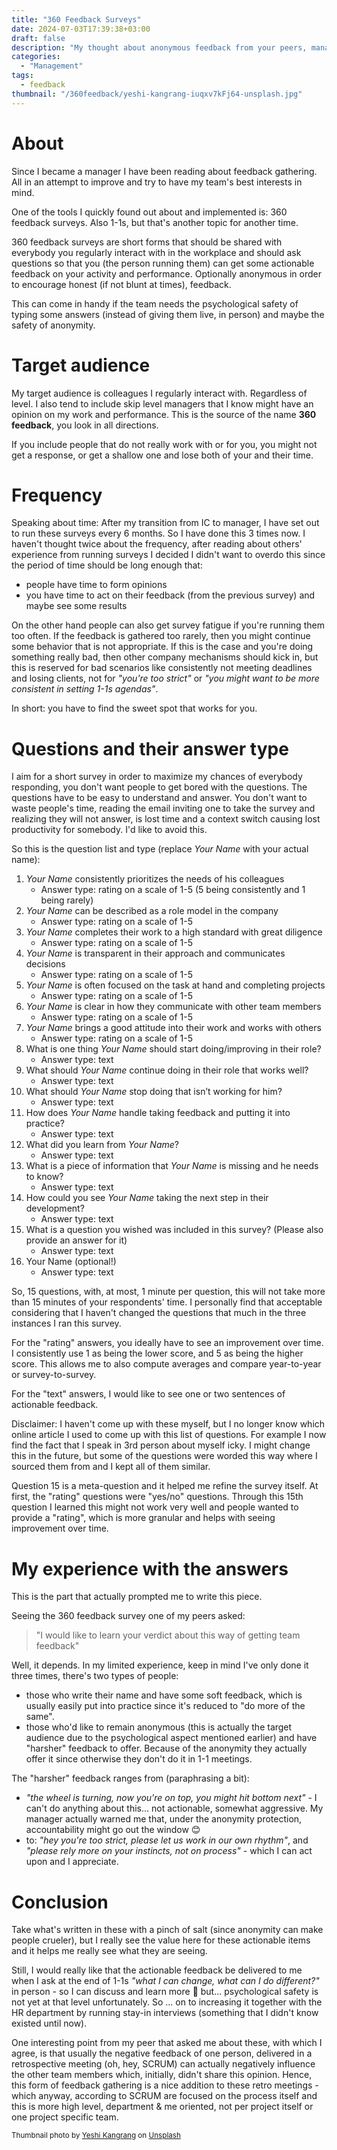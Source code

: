 ```yaml
---
title: "360 Feedback Surveys"
date: 2024-07-03T17:39:38+03:00
draft: false
description: "My thought about anonymous feedback from your peers, managers and reports gathered in a 360 survey"
categories:
  - "Management"
tags:
  - feedback
thumbnail: "/360feedback/yeshi-kangrang-iuqxv7kFj64-unsplash.jpg"
---
```



# About

Since I became a manager I have been reading about feedback gathering. All in an attempt to improve and try to have my team's best interests in mind.

One of the tools I quickly found out about and implemented is: 360 feedback surveys. Also 1-1s, but that's another topic for another time.

360 feedback surveys are short forms that should be shared with everybody you regularly interact with in the workplace and should ask questions so that you (the person running them) can get some actionable feedback on your activity and performance. Optionally anonymous in order to encourage honest (if not blunt at times), feedback.

This can come in handy if the team needs the psychological safety of typing some answers (instead of giving them live, in person) and maybe the safety of anonymity.

<!--more-->


# Target audience

My target audience is colleagues I regularly interact with. Regardless of level.
I also tend to include skip level managers that I know might have an opinion on my work and performance.
This is the source of the name __360 feedback__, you look in all directions.

If you include people that do not really work with or for you, you might not get a response, or get a shallow one and lose both of your and their time.

# Frequency

Speaking about time: After my transition from IC to manager, I have set out to run these surveys every 6 months.
So I have done this 3 times now. I haven't thought twice about the frequency, after reading about others' experience from running surveys I decided I didn't want to overdo this since the period of time should be long enough that:
 * people have time to form opinions
 * you have time to act on their feedback (from the previous survey) and maybe see some results

 On the other hand people can also get survey fatigue if you're running them too often.
 If the feedback is gathered too rarely, then you might continue some behavior that is not appropriate. If this is the case and you're doing something really bad, then other company mechanisms should kick in, but this is reserved for bad scenarios like consistently not meeting deadlines and losing clients, not for _"you're too strict"_ or _"you might want to be more consistent in setting 1-1s agendas"_.

 In short: you have to find the sweet spot that works for you.


# Questions and their answer type

I aim for a short survey in order to maximize my chances of everybody responding, you don't want people to get bored with the questions. The questions have to be easy to understand and answer.
You don't want to waste people's time, reading the email inviting one to take the survey and realizing they will not answer, is lost time and a context switch causing lost productivity for somebody. I'd like to avoid this.

So this is the question list and type (replace _Your Name_ with your actual name):

1. _Your Name_ consistently prioritizes the needs of his colleagues
    * Answer type: rating on a scale of 1-5 (5 being consistently and 1 being rarely)
2. _Your Name_ can be described as a role model in the company
    * Answer type: rating on a scale of 1-5
3. _Your Name_ completes their work to a high standard with great diligence
    * Answer type: rating on a scale of 1-5
4. _Your Name_ is transparent in their approach and communicates decisions
    * Answer type: rating on a scale of 1-5
5. _Your Name_ is often focused on the task at hand and completing projects
    * Answer type: rating on a scale of 1-5
6. _Your Name_ is clear in how they communicate with other team members
    * Answer type: rating on a scale of 1-5
7. _Your Name_ brings a good attitude into their work and works with others
    * Answer type: rating on a scale of 1-5
8. What is one thing _Your Name_ should start doing/improving in their role?
    * Answer type: text
9. What should _Your Name_ continue doing in their role that works well?
    * Answer type: text
10. What should _Your Name_ stop doing that isn’t working for him?
    * Answer type: text
11. How does _Your Name_ handle taking feedback and putting it into practice?
    * Answer type: text
12. What did you learn from _Your Name_?
    * Answer type: text
13. What is a piece of information that _Your Name_ is missing and he needs to know?
    * Answer type: text
14. How could you see _Your Name_ taking the next step in their development?
    * Answer type: text
15. What is a question you wished was included in this survey? (Please also provide an answer for it)
    * Answer type: text
16. Your Name (optional!)
    * Answer type: text

So, 15 questions, with, at most, 1 minute per question, this will not take more than 15 minutes of your respondents' time. I personally find that acceptable considering that I haven't changed the questions that much in the three instances I ran this survey.

For the "rating" answers, you ideally have to see an improvement over time. I consistently use 1 as being the lower score, and 5 as being the higher score. This allows me to also compute averages and compare year-to-year or survey-to-survey.

For the "text" answers, I would like to see one or two sentences of actionable feedback.

Disclaimer: I haven't come up with these myself, but I no longer know which online article I used to come up with this list of questions.
For example I now find the fact that I speak in 3rd person about myself icky. I might change this in the future, but some of the questions were worded this way where I sourced them from and I kept all of them similar.

Question 15 is a meta-question and it helped me refine the survey itself. At first, the "rating" questions were "yes/no" questions. Through this 15th question I learned this might not work very well and people wanted to provide a "rating", which is more granular and helps with seeing improvement over time.

# My experience with the answers

This is the part that actually prompted me to write this piece.

Seeing the 360 feedback survey one of my peers asked:

> "I would like to learn your verdict about this way of getting team feedback"

Well, it depends.
In my limited experience, keep in mind I've only done it three times, there's two types of people:

* those who write their name and have some soft feedback, which is usually easily put into practice since it's reduced to "do more of the same".
* those who'd like to remain anonymous (this is actually the target audience due to the psychological aspect mentioned earlier) and have "harsher" feedback to offer. Because of the anonymity they actually offer it since otherwise they don't do it in 1-1 meetings.


The "harsher" feedback ranges from (paraphrasing a bit):
* _"the wheel is turning, now you're on top, you might hit bottom next"_ - I can't do anything about this... not actionable, somewhat aggressive. My manager actually warned me that, under the anonymity protection, accountability might go out the window 😊
* to: _"hey you're too strict, please let us work in our own rhythm"_, and _"please rely more on your instincts, not on process"_ - which I can act upon and I appreciate.


# Conclusion
Take what's written in these with a pinch of salt (since anonymity can make people crueler), but I really see the value here for these actionable items and it helps me really see what they are seeing.


Still, I would really like that the actionable feedback be delivered to me when I ask at the end of 1-1s _"what I can change, what can I do different?"_ in person - so I can discuss and learn more 🙂 but... psychological safety is not yet at that level unfortunately. So ... on to increasing it together with the HR department by running stay-in interviews (something that I didn't know existed until now).

One interesting point from my peer that asked me about these, with which I agree, is that usually the negative feedback of one person, delivered in a retrospective meeting (oh, hey, SCRUM) can actually negatively influence the other team members which, initially, didn't share this opinion. Hence, this form of feedback gathering is a nice addition to these retro meetings - which anyway, according to SCRUM are focused on the process itself and this is more high level, department & me oriented, not per project itself or one project specific team.


<small>
Thumbnail photo by <a href="https://unsplash.com/@omgitsyeshi?utm_content=creditCopyText&utm_medium=referral&utm_source=unsplash">Yeshi Kangrang</a> on <a href="https://unsplash.com/photos/person-holding-round-glass-ball-iuqxv7kFj64?utm_content=creditCopyText&utm_medium=referral&utm_source=unsplash">Unsplash</a>
</small>